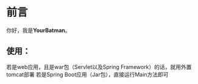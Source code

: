 # 前言
你好，我是**YourBatman**。

## 使用：
若是web应用，且是war包（Servlet以及Spring Framework）的话，就用外置tomcat部署
若是Spring Boot应用（Jar包），直接运行Main方法即可